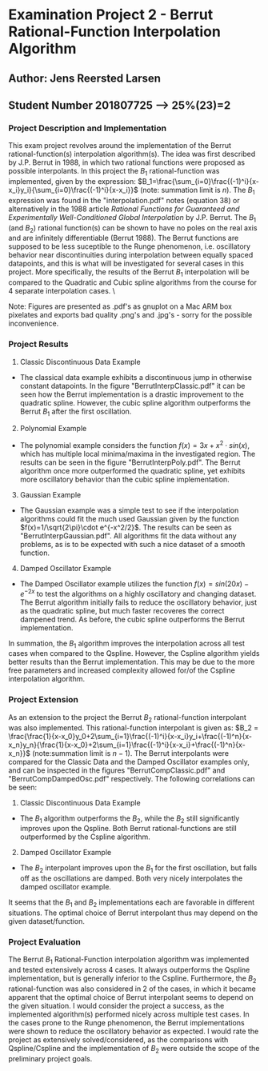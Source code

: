 # Examination Project 2 - Berrut Rational-Function Interpolation Algorithm
## Author: Jens Reersted Larsen
## Student Number 201807725 --> 25\%(23)=2

### Project Description and Implementation
This exam project revolves around the implementation of the Berrut rational-function(s) interpolation algorithm(s). The idea was first described by J.P. Berrut in 1988, in which two rational functions were proposed as possible interpolants. In this project the $B_1$ rational-function was implemented, given by the expression: 
$B_1=\frac{\sum_{i=0}\frac{(-1)^i}{x-x_i}y_i}{\sum_{i=0}\frac{(-1)^i}{x-x_i}}$ (note: summation limit is $n$). The $B_1$ expression was found in the "interpolation.pdf" notes (equation 38) or alternatively in the 1988 article *Rational Functions for Guaranteed and Experimentally Well-Conditioned Global Interpolation* by J.P. Berrut. The $B_1$ (and $B_2$) rational function(s) can be shown to have no poles on the real axis and are infinitely differentiable (Berrut 1988). The Berrut functions are supposed to be less suceptible to the Runge phenomenon, i.e. oscillatory behavior near discontinuities during interpolation between equally spaced datapoints, and this is what will be investigated for several cases in this project. More specifically, the results of the Berrut $B_1$ interpolation will be compared to the Quadratic and Cubic spline algorithms from the course for 4 separate interpolation cases. \

Note: Figures are presented as .pdf's as gnuplot on a Mac ARM box pixelates and exports bad quality .png's and .jpg's - sorry for the possible inconvenience. 

### Project Results
1. Classic Discontinuous Data Example
  - The classical data example exhibits a discontinuous jump in otherwise constant datapoints. In the figure "BerrutInterpClassic.pdf" it can be seen how the Berrut implementation is a drastic improvement to the quadratic spline. However, the cubic spline algorithm outperforms the Berrut $B_1$ after the first oscillation. 
2. Polynomial Example
  - The polynomial example considers the function $f(x)=3x+x^2\cdot sin(x)$, which has multiple local minima/maxima in the investigated region. The results can be seen in the figure "BerrutInterpPoly.pdf". The Berrut algorithm once more outperformed the quadratic spline, yet exhibits more oscillatory behavior than the cubic spline implementation. 
3. Gaussian Example 
  - The Gaussian example was a simple test to see if the interpolation algorithms could fit the much used Gaussian given by the function $f(x)=1/\sqrt{2\pi}\cdot e^{-x^2/2}$. The results can be seen as "BerrutInterpGaussian.pdf". All algorithms fit the data without any problems, as is to be expected with such a nice dataset of a smooth function. 
4. Damped Oscillator Example
  - The Damped Oscillator example utilizes the function $f(x)=sin(20x)-e^{-2x}$ to test the algorithms on a highly oscillatory and changing dataset. The Berrut algorithm initially fails to reduce the oscillatory behavior, just as the quadratic spline, but much faster recoveres the correct dampened trend. As before, the cubic spline outperforms the Berrut implementation. 

In summation, the $B_1$ algorithm improves the interpolation across all test cases when compared to the Qspline. However, the Cspline algorithm yields better results than the Berrut implementation. This may be due to the more free parameters and increased complexity allowed for/of the Cspline interpolation algorithm. 

### Project Extension
As an extension to the project the Berrut $B_2$ rational-function interpolant was also implemented. This rational-function interpolant is given as: 
$B_2 = \frac{\frac{1}{x-x_0}y_0+2\sum_{i=1}\frac{(-1)^i}{x-x_i}y_i+\frac{(-1)^n}{x-x_n}y_n}{\frac{1}{x-x_0}+2\sum_{i=1}\frac{(-1)^i}{x-x_i}+\frac{(-1)^n}{x-x_n}}$ (note:summation limit is $n-1$).
The Berrut interpolants were compared for the Classic Data and the Damped Oscillator examples only, and can be inspected in the figures "BerrutCompClassic.pdf" and "BerrutCompDampedOsc.pdf" respectively. The following correlations can be seen: 
1. Classic Discontinuous Data Example
  - The $B_1$ algorithm outperforms the $B_2$, while the $B_2$ still significantly improves upon the Qspline. Both Berrut rational-functions are still outperformed by the Cspline algorithm. 
2. Damped Oscillator Example
  - The $B_2$ interpolant improves upon the $B_1$ for the first oscillation, but falls off as the oscillations are damped. Both very nicely interpolates the damped oscillator example. 

It seems that the $B_1$ and $B_2$ implementations each are favorable in different situations. The optimal choice of Berrut interpolant thus may depend on the given dataset/function.

### Project Evaluation
The Berrut $B_1$ Rational-Function interpolation algorithm was implemented and tested extensively across 4 cases. It always outperforms the Qspline implementation, but is generally inferior to the Cspline. Furthermore, the $B_2$ rational-function was also considered in 2 of the cases, in which it became apparent that the optimal choice of Berrut interpolant seems to depend on the given situation. I would consider the project a success, as the implemented algorithm(s) performed nicely across multiple test cases. In the cases prone to the Runge phenomenon, the Berrut implementations were shown to reduce the oscillatory behavior as expected. I would rate the project as extensively solved/considered, as the comparisons with Qspline/Cspline and the implementation of $B_2$ were outside the scope of the preliminary project goals. 
